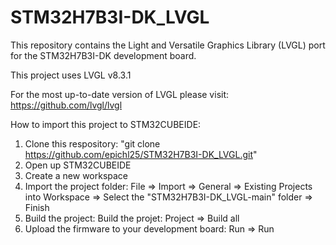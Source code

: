 # STM32H7B3I-DK_LVGL

This repository contains the Light and Versatile Graphics Library (LVGL) port for the STM32H7B3I-DK development board. 

This project uses LVGL v8.3.1

For the most up-to-date version of LVGL please visit: https://github.com/lvgl/lvgl


How to import this project to STM32CUBEIDE:
1. Clone this respository: "git clone https://github.com/epichl25/STM32H7B3I-DK_LVGL.git"
2. Open up STM32CUBEIDE
3. Create a new workspace
4. Import the project folder: File => Import => General => Existing Projects into Workspace => Select the "STM32H7B3I-DK_LVGL-main" folder => Finish
5. Build the project: Build the projet: Project => Build all
6. Upload the firmware to your development board: Run => Run
